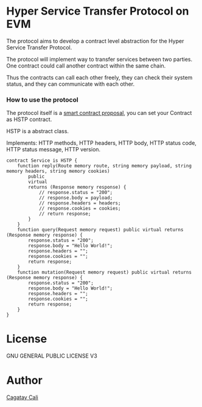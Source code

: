 # Hyper Service Transfer Protocol on EVM

The protocol aims to develop a contract level abstraction for the Hyper Service Transfer Protocol.

The protocol will implement way to transfer services between two parties.
One contract could call another contract within the same chain.

Thus the contracts can call each other freely, they can check their system status, and they can communicate with each other.

### How to use the protocol

The protocol itself is a [smart contract proposal](./HSTP.sol), you can set your Contract as HSTP contract.

HSTP is a abstract class.

Implements: HTTP methods, HTTP headers, HTTP body, HTTP status code, HTTP status message, HTTP version.

```solidity
contract Service is HSTP {
    function reply(Route memory route, string memory payload, string memory headers, string memory cookies)
        public
        virtual
        returns (Response memory response) {
            // response.status = "200";
            // response.body = payload;
            // response.headers = headers;
            // response.cookies = cookies;
            // return response;
        }
    }
    function query(Request memory request) public virtual returns (Response memory response) {
        response.status = "200";
        response.body = "Hello World!";
        response.headers = "";
        response.cookies = "";
        return response;
    }
    function mutation(Request memory request) public virtual returns (Response memory response) {
        response.status = "200";
        response.body = "Hello World!";
        response.headers = "";
        response.cookies = "";
        return response;
    }
}
```

# License

GNU GENERAL PUBLIC LICENSE V3

# Author

[Cagatay Cali](https://twitter.com/cagataycali)
